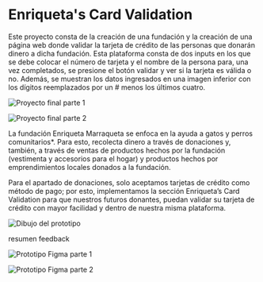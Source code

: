 # Enriqueta's Card Validation

Este proyecto consta de la creación de una fundación y la creación de una página web donde validar la tarjeta de crédito de las personas que donarán dinero a dicha fundación. Esta plataforma consta de dos inputs en los que se debe colocar el número de tarjeta y el nombre de la persona para, una vez completados, se presione el botón validar y ver si la tarjeta es válida o no. Además, se muestran los datos ingresados en una imagen inferior con los dígitos reemplazados por un # menos los últimos cuatro.

![Proyecto final parte 1]()

![Proyecto final parte 2]()

La fundación Enriqueta Marraqueta se enfoca en la ayuda a gatos y perros comunitarios*. Para esto, recolecta dinero a través de donaciones y, también, a través de ventas de productos hechos por la fundación (vestimenta y accesorios para el hogar) y productos hechos por emprendimientos locales donados a la fundación.

Para el apartado de donaciones, solo aceptamos tarjetas de crédito como método de pago; por esto, implementamos la sección Enriqueta’s Card Validation para que nuestros futuros donantes, puedan validar su tarjeta de crédito con mayor facilidad y dentro de nuestra misma plataforma.

![Dibujo del prototipo](https://github.com/filletournesols/DEV002-card-validation/blob/main/src/imágenes/Enriqueta's%20dibujo%20a%20mano.JPG)

resumen feedback

![Prototipo Figma parte 1](https://github.com/filletournesols/DEV002-card-validation/blob/main/src/imágenes/Enriqueta's%20Validation.1.jpg)

![Prototipo Figma parte 2](https://github.com/filletournesols/DEV002-card-validation/blob/main/src/imágenes/Enriqueta's%20Validation.2.png)

